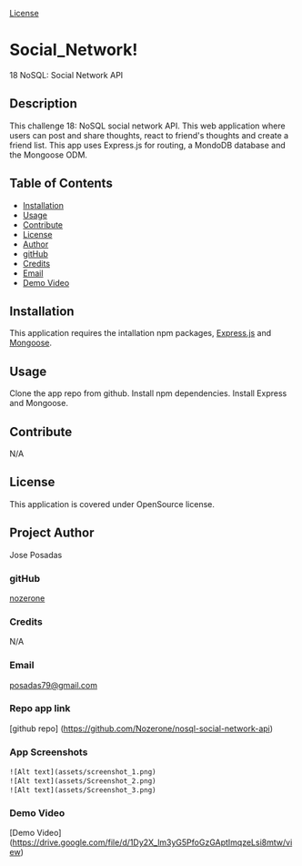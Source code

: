 [License](https://img.shields.io/badge/license-OpenSource-blue)

# Social_Network!
18 NoSQL: Social Network API



   ## Description
   This challenge 18: NoSQL social network API.
   This web application where users can post and share thoughts, react to friend's thoughts and create a friend list. This app uses Express.js for routing, a MondoDB database and the Mongoose ODM.

   ## Table of Contents
   * [Installation](#installation)
   * [Usage](#usage)
   * [Contribute](#contribute)
   * [License](#license)
   * [Author](#author)
   * [gitHub](#github)
   * [Credits](#credits)
   * [Email](#email)
   * [Demo Video](#demo)
   
   
  ## Installation 
  This application requires the intallation npm packages, [Express.js](https://www.npmjs.com/package/express) and [Mongoose](https://www.npmjs.com/package/mongoose).

  ## Usage 
  Clone the app repo from github. Install npm dependencies. Install Express and Mongoose.

  ## Contribute 
  N/A
  ## License 
  This application is covered under OpenSource license.

  ## Project Author 
  Jose Posadas 

   ### gitHub 
   [nozerone](https://github.com/nozerone)

   ### Credits 
   N/A 

   ### Email 
   posadas79@gmail.com

   ### Repo app link
   [github repo] (https://github.com/Nozerone/nosql-social-network-api)

   ### App Screenshots
    ![Alt text](assets/screenshot_1.png) 
    ![Alt text](assets/Screenshot_2.png) 
    ![Alt text](assets/Screenshot_3.png)

   ### Demo Video
   [Demo Video] (https://drive.google.com/file/d/1Dy2X_lm3yG5PfoGzGAptImqzeLsi8mtw/view)
